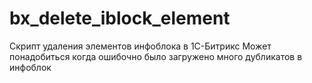 # bx_delete_iblock_element
Скрипт удаления элементов инфоблока в 1С-Битрикс
Может понадобиться когда ошибочно было загружено много дубликатов в инфоблок
